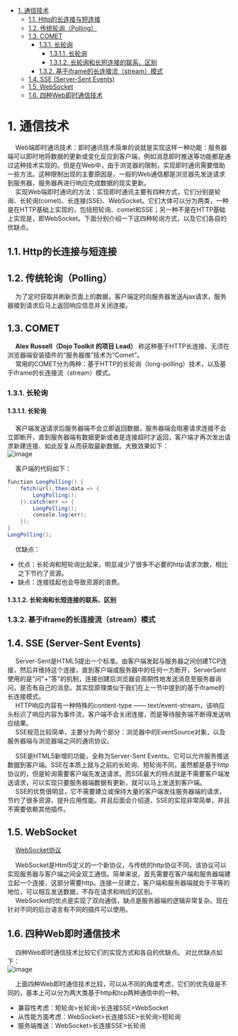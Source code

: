 

<!-- TOC -->

- [1. 通信技术](#1-通信技术)
    - [1.1. Http的长连接与短连接](#11-http的长连接与短连接)
    - [1.2. 传统轮询（Polling）](#12-传统轮询polling)
    - [1.3. COMET](#13-comet)
        - [1.3.1. 长轮询](#131-长轮询)
            - [1.3.1.1. 长轮询](#1311-长轮询)
            - [1.3.1.2. 长轮询和长短连接的联系、区别](#1312-长轮询和长短连接的联系区别)
        - [1.3.2. 基于iframe的长连接流（stream）模式](#132-基于iframe的长连接流stream模式)
    - [1.4. SSE (Server-Sent Events)](#14-sse-server-sent-events)
    - [1.5. WebSocket](#15-websocket)
    - [1.6. 四种Web即时通信技术](#16-四种web即时通信技术)

<!-- /TOC -->



# 1. 通信技术  
<!-- 
实时消息推送
https://mp.weixin.qq.com/s/-6A-VZEdT06_88v98wPFQQ

传统轮询、长轮询、服务器发送事件与WebSocket
https://www.cnblogs.com/huchong/p/8595644.html
https://cloud.tencent.com/developer/article/1821509

https://www.cnblogs.com/huchong/p/8595644.html

-->

&emsp; Web端即时通讯技术：即时通讯技术简单的说就是实现这样一种功能：服务器端可以即时地将数据的更新或变化反应到客户端，例如消息即时推送等功能都是通过这种技术实现的。但是在Web中，由于浏览器的限制，实现即时通讯需要借助一些方法。这种限制出现的主要原因是，一般的Web通信都是浏览器先发送请求到服务器，服务器再进行响应完成数据的现实更新。  
&emsp; 实现Web端即时通讯的方法：实现即时通讯主要有四种方式，它们分别是轮询、长轮询(comet)、长连接(SSE)、WebSocket。它们大体可以分为两类，一种是在HTTP基础上实现的，包括短轮询、comet和SSE；另一种不是在HTTP基础上实现是，即WebSocket。下面分别介绍一下这四种轮询方式，以及它们各自的优缺点。  



## 1.1. Http的长连接与短连接  
<!-- 
https://juejin.cn/post/6844903955240058893
https://www.cnblogs.com/knowledgesea/p/6813832.html
-->

## 1.2. 传统轮询（Polling）  
&emsp; 为了定时获取并刷新页面上的数据，客户端定时向服务器发送Ajax请求，服务器接到请求后马上返回响应信息并关闭连接。   

## 1.3. COMET
&emsp; **Alex Russell（Dojo Toolkit 的项目 Lead）** 称这种基于HTTP长连接、无须在浏览器端安装插件的“服务器推”技术为“Comet”。  
&emsp; 常用的COMET分为两种：基于HTTP的长轮询（long-polling）技术，以及基于iframe的长连接流（stream）模式。  


### 1.3.1. 长轮询  
#### 1.3.1.1. 长轮询  
<!-- 
上面所说的传统轮询方式都存在一个严重缺陷：程序每发出一次请求就要新建一个Http请求。因为发起Http请求时会有很多头部信息，真正的请求信息几乎很少，这样就会造成资源浪费，频繁的轮询使得Web服务器遭受"凌迟"之苦。  

而长轮询意味着浏览器只需启动一个HTTP请求，其连接的服务器会“hold”住此次连接，直到有新消息才返回响应信息并关闭连接，客户端处理完响应信息后再向服务器发送新的Http请求,以此类推。  
-->
&emsp; 客户端发送请求后服务器端不会立即返回数据，服务器端会阻塞请求连接不会立即断开，直到服务器端有数据更新或者是连接超时才返回，客户端才再次发出请求新建连接、如此反复从而获取最新数据。大致效果如下：  
![image](http://www.wt1814.com/static/view/images/websocket/websocket-1.png)  

&emsp; 客户端的代码如下：  

```java
function LongPolling() {
    fetch(url).then(data => {
        LongPolling();
    }).catch(err => {
        LongPolling();
        console.log(err);
    });
}
LongPolling();
```

&emsp; 优缺点：  

* 优点：长轮询和短轮询比起来，明显减少了很多不必要的http请求次数，相比之下节约了资源。  
* 缺点：连接挂起也会导致资源的浪费。   

#### 1.3.1.2. 长轮询和长短连接的联系、区别  
<!-- 

https://www.cnblogs.com/knowledgesea/p/6813832.html
-->

### 1.3.2. 基于iframe的长连接流（stream）模式
<!-- 
https://juejin.cn/post/6844903955240058893
-->

## 1.4. SSE (Server-Sent Events)  
<!-- 
https://juejin.cn/post/6844903955240058893
-->
&emsp; Server-Sent是HTML5提出一个标准。由客户端发起与服务器之间创建TCP连接，然后并维持这个连接，直到客户端或服务器中的任何一方断开，ServerSent使用的是"问"+"答"的机制，连接创建后浏览器会周期性地发送消息至服务器询问，是否有自己的消息。其实现原理类似于我们在上一节中提到的基于iframe的长连接模式。  
&emsp; HTTP响应内容有一种特殊的content-type —— text/event-stream，该响应头标识了响应内容为事件流，客户端不会关闭连接，而是等待服务端不断得发送响应结果。  
&emsp; SSE规范比较简单，主要分为两个部分：浏览器中的EventSource对象，以及服务器端与浏览器端之间的通讯协议。  


&emsp; SSE是HTML5新增的功能，全称为Server-Sent Events。它可以允许服务推送数据到客户端。SSE在本质上就与之前的长轮询、短轮询不同，虽然都是基于http协议的，但是轮询需要客户端先发送请求。而SSE最大的特点就是不需要客户端发送请求，可以实现只要服务器端数据有更新，就可以马上发送到客户端。  
&emsp; SSE的优势很明显，它不需要建立或保持大量的客户端发往服务器端的请求，节约了很多资源，提升应用性能。并且后面会介绍道，SSE的实现非常简单，并且不需要依赖其他插件。  

## 1.5. WebSocket
&emsp; [WebSocket协议](/docs/webSocket/WebSocket.md)  

&emsp; WebSocket是Html5定义的一个新协议，与传统的http协议不同，该协议可以实现服务器与客户端之间全双工通信。简单来说，首先需要在客户端和服务器端建立起一个连接，这部分需要http。连接一旦建立，客户端和服务器端就处于平等的地位，可以相互发送数据，不存在请求和响应的区别。  
&emsp; WebSocket的优点是实现了双向通信，缺点是服务器端的逻辑非常复杂。现在针对不同的后台语言有不同的插件可以使用。  


## 1.6. 四种Web即时通信技术
<!-- 
https://juejin.cn/post/6844903955240058893
-->

&emsp; 四种Web即时通信技术比较它们的实现方式和各自的优缺点。 对比优缺点如下：  
![image](http://www.wt1814.com/static/view/images/websocket/websocket-2.png)  

&emsp; 上面四种Web即时通信技术比较，可以从不同的角度考虑，它们的优先级是不同的，基本上可以分为两大类基于http和tcp两种通信中的一种。  

* 兼容性考虑：短轮询>长轮询>长连接SSE>WebSocket
* 从性能方面考虑：WebSocket>长连接SSE>长轮询>短轮询
* 服务端推送：WebSocket>长连接SSE>长轮询
